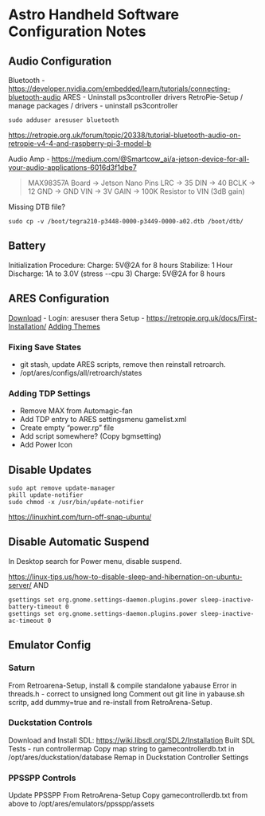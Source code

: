 # Astro Handheld Software Configuration Notes

## Audio Configuration
Bluetooth - https://developer.nvidia.com/embedded/learn/tutorials/connecting-bluetooth-audio 
ARES - Uninstall ps3controller drivers  RetroPie-Setup / manage packages / drivers - uninstall ps3controller
```
sudo adduser aresuser bluetooth
```
https://retropie.org.uk/forum/topic/20338/tutorial-bluetooth-audio-on-retropie-v4-4-and-raspberry-pi-3-model-b 

Audio Amp - https://medium.com/@Smartcow_ai/a-jetson-device-for-all-your-audio-applications-6016d3f1dbe7 

> MAX98357A  Board -> Jetson Nano Pins
> LRC -> 35
> DIN -> 40
> BCLK -> 12
> GND -> GND
> VIN -> 3V
> GAIN -> 100K Resistor to VIN (3dB gain)

Missing DTB file? 
```
sudo cp -v /boot/tegra210-p3448-0000-p3449-0000-a02.dtb /boot/dtb/
```

## Battery

Initialization Procedure:
Charge: 5V@2A for 8 hours
Stabilize: 1 Hour
Discharge: 1A to 3.0V (stress --cpu 3)
Charge: 5V@2A for 8 hours

## ARES Configuration
[Download](https://drive.google.com/drive/folders/1u76jqUj7gES4nGkd9EwwaGZ9EF99VG0T?usp=sharing) - Login: aresuser thera
Setup - https://retropie.org.uk/docs/First-Installation/
[Adding Themes](https://wiki.recalbox.com/en/tutorials/frontend-customization/add-themes-into-emulationstation)

### Fixing Save States
- git stash, update ARES scripts, remove then reinstall retroarch.
- /opt/ares/configs/all/retroarch/states

### Adding TDP Settings
- Remove MAX from Automagic-fan 
- Add TDP entry to ARES settingsmenu gamelist.xml
- Create empty “power.rp” file
- Add script somewhere? (Copy bgmsetting)
- Add Power Icon

## Disable Updates
```
sudo apt remove update-manager
pkill update-notifier
sudo chmod -x /usr/bin/update-notifier
```
https://linuxhint.com/turn-off-snap-ubuntu/ 

## Disable Automatic Suspend
In Desktop search for Power menu, disable suspend.

https://linux-tips.us/how-to-disable-sleep-and-hibernation-on-ubuntu-server/
AND
```
gsettings set org.gnome.settings-daemon.plugins.power sleep-inactive-battery-timeout 0
gsettings set org.gnome.settings-daemon.plugins.power sleep-inactive-ac-timeout 0
```

## Emulator Config
### Saturn 
From Retroarena-Setup, install & compile standalone yabause
Error in threads.h - correct to unsigned long
Comment out git line in yabause.sh scritp, add dummy=true and re-install from RetroArena-Setup.

### Duckstation Controls
Download and Install SDL: https://wiki.libsdl.org/SDL2/Installation
Built SDL Tests - run controllermap
Copy map string to gamecontrollerdb.txt in /opt/ares/duckstation/database
Remap in Duckstation Controller Settings

### PPSSPP Controls
Update PPSSPP From RetroArena-Setup
Copy gamecontrollerdb.txt from above to /opt/ares/emulators/ppsspp/assets

